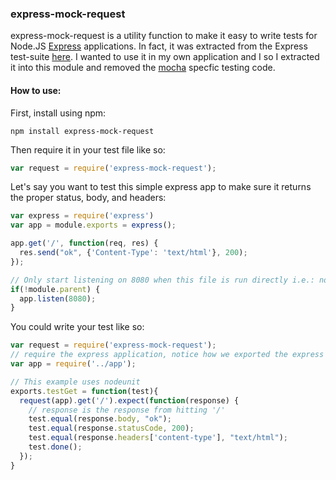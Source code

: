### express-mock-request

express-mock-request is a utility function to make it easy to write tests for Node.JS [Express](https://github.com/visionmedia/express) applications.
In fact, it was extracted from the Express test-suite [here](https://github.com/visionmedia/express/blob/master/test/support/http.js).  I 
wanted to use it in my own application and I so I extracted it into this module and removed the [mocha](https://github.com/visionmedia/mocha) specfic testing code.

#### How to use:

First, install using npm:

    npm install express-mock-request

Then require it in your test file like so:

```javascript
var request = require('express-mock-request');
```

Let's say you want to test this simple express app to make sure it returns the proper status, body, and headers:

```javascript
var express = require('express')
var app = module.exports = express();

app.get('/', function(req, res) {
  res.send("ok", {'Content-Type': 'text/html'}, 200);
});

// Only start listening on 8080 when this file is run directly i.e.: node app.js
if(!module.parent) {
  app.listen(8080);
}
```

You could write your test like so:

```javascript
var request = require('express-mock-request');
// require the express application, notice how we exported the express app using `module.exports` above
var app = require('../app');

// This example uses nodeunit
exports.testGet = function(test){
  request(app).get('/').expect(function(response) {
    // response is the response from hitting '/'
    test.equal(response.body, "ok");
    test.equal(response.statusCode, 200);
    test.equal(response.headers['content-type'], "text/html");
    test.done();
  });
}
```

